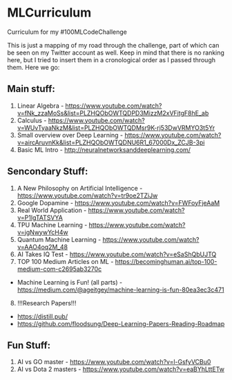 # MLCurriculum

Curriculum for my #100MLCodeChallenge

This is just a mapping of my road through the challenge, part of which can be seen on my Twitter account as well. Keep in mind that there is no ranking here, but I tried to insert them in a cronological order as I passed through them. Here we go:

## Main stuff:
1. Linear Algebra - https://www.youtube.com/watch?v=fNk_zzaMoSs&list=PLZHQObOWTQDPD3MizzM2xVFitgF8hE_ab
2. Calculus - https://www.youtube.com/watch?v=WUvTyaaNkzM&list=PLZHQObOWTQDMsr9K-rj53DwVRMYO3t5Yr
3. Small overview over Deep Learning - https://www.youtube.com/watch?v=aircAruvnKk&list=PLZHQObOWTQDNU6R1_67000Dx_ZCJB-3pi
4. Basic ML Intro - http://neuralnetworksanddeeplearning.com/

## Sencondary Stuff:
1. A New Philosophy on Artificial Intelligence - https://www.youtube.com/watch?v=tr9oe2TZiJw
2. Google Dopamine - https://www.youtube.com/watch?v=FWFoyFjeAaM
3. Real World Application - https://www.youtube.com/watch?v=P1lgTATSVYA
4. TPU Machine Learning - https://www.youtube.com/watch?v=jgNwywYcH4w
5. Quantum Machine Learning - https://www.youtube.com/watch?v=AAO4oq2M_48
6. AI Takes IQ Test - https://www.youtube.com/watch?v=eSaShQbUJTQ
7. TOP 100 Medium Articles on ML -  https://becominghuman.ai/top-100-medium-com-c2695ab3270c
  * Machine Learning is Fun! (all parts) - https://medium.com/@ageitgey/machine-learning-is-fun-80ea3ec3c471 
8. !!!Research Papers!!! 
  * https://distill.pub/
  * https://github.com/floodsung/Deep-Learning-Papers-Reading-Roadmap

## Fun Stuff:
1. AI vs GO master - https://www.youtube.com/watch?v=l-GsfyVCBu0
2. AI vs Dota 2 masters - https://www.youtube.com/watch?v=eaBYhLttETw
